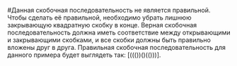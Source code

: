 #Данная скобочная последовательность не является правильной. Чтобы сделать её правильной, необходимо убрать лишнюю закрывающую квадратную скобку в конце. Верная скобочная последовательность должна иметь соответствие между открывающими и закрывающими скобками, и все скобки должны быть правильно вложены друг в друга. Правильная скобочная последовательность для данного примера будет выглядеть так: [((())()(()))].